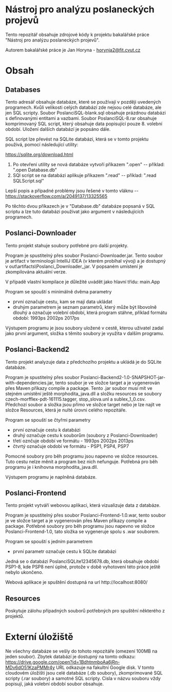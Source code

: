 # Nástroj pro analýzu poslaneckých projevů

Tento repozitář obsahuje zdrojové kódy k projektu bakalářské práce "Nástroj pro analýzu poslaneckých projevů".

Autorem bakalářské práce je Jan Horyna - horynja2@fit.cvut.cz

# Obsah

## Databases
Tento adresář obsahuje databáze, které se používají v později uvedených programech.
Kvůli velikosti celých databází zde nejsou celé databáze, ale jen SQL scripty.
Soubor PoslanciSQL-blank.sql obsahuje prázdnou databázi s definovanými entitami a vazbami.
Soubor PoslanciSQL-8.rar obsahuje komprimovaný SQL script, který obsahuje data popisující pouze 8. volební období.
Uložení dalších databází je popsáno dále.

SQL script lze převést na SQLite databázi, která se v tomto projektu používá, pomocí následující utility:

https://sqlite.org/download.html

1. Po otevření utility se nová databáze vytvoří příkazem ".open" -- příklad: ".open Database.db"
2. SQl script se na databázi aplikuje příkazem ".read" -- příklad: ".read SQLScript.sql"

Lepší popis a případné problémy jsou řešené v tomto vláknu -- https://stackoverflow.com/a/2049137/13325565

Po těchto dvou příkazech je v "Database.db" databáze popsaná v SQL scriptu a lze tuto databázi používat jako argument v následujících programech.


## Poslanci-Downloader
Tento projekt stahuje soubory potřebné pro další projekty. 

Program je spustitelný přes soubor Poslanci-Downloader.jar. Tento soubor je artifact v terminologii IntelliJ IDEA (v kterém probíhal vývoj) a je dostupný v out\artifacts\Poslanci_Downloader_jar.
V popsaném umístení je zkompilována aktuální verze.

V případě vlastní kompilace je důležité uvádět jako hlavní třídu: main.App

Program se spouští s minimálně dvěma parametry
- první označuje cestu, kam se mají data ukládat
- druhým parametrem je seznam parametrů, který může být libovolně dlouhý a označuje volební období, která program stáhne, příklad formátu období: 1993ps 2002ps 2017ps

Výstupem programu je jsou soubory uložené v cestě, kterou uživatel zadal jako první argument, složka s těmito soubory je využita v dalším programu.

## Poslanci-Backend2
Tento projekt analyzuje data z předchozího projektu a ukládá je do SQLite databáze.

Program je spustitelný přes soubor Poslanci-Backend2-1.0-SNAPSHOT-jar-with-dependencies.jar, tento soubor je ve složce target a je vygenerován přes Maven příkazy compile a package.
Tento .jar soubor musí mít ve stejném umístění ještě morphodita_java.dll a složku resources se soubory czech-morfflex-pdt-161115.tagger, stop_slova.unl a sublex_1_0.csv.
Předchozí soubor a složka jsou přímo ve složce target nebo je lze najít ve složce Resources, která je nulté úrovni celého repozitáře.

Program se spouští se čtyřmi parametry
- první označuje cestu k databázi
- druhý označuje cestu k souborům (soubory z Poslanci-Downloader)
- třetí oznčuje období ve formátu - 1993ps 2002ps 2013ps
- čtvrtý označuje období ve formátu - PSP1, PSP4, PSP7

Pomocné soubory pro běh programu jsou napevno ve složce resources. Tuto cestu nelze měnit a program bez nich nefunguje. 
Potřebná pro běh programu je i knihovna morphodita_java.dll.

Výstupem programu je naplněná databáze.

## Poslanci-Frontend
Tento projekt vytváří webovou aplikaci, která vizualizuje data z databáze.

Program je spustitelný přes soubor Poslanci-Frontend-1.0.war, tento soubor je ve složce target a je vygenerován přes Maven příkazy compile a package.
Potřebné soubory pro běh programu jsou napevno ve složce Poslanci-Frontend-1.0, tato složka se vygeneruje spolu s .war souborem.

Program se spouští s jedním parametrem
- první parametr označuje cestu k SQLite databázi

Jedná se o databázi PoslanciSQLite12345678.db, která obsahuje období PSP1-8, kde PSP8 není úplné, protože v době vyhotovení této práce ještě nebylo ukončeno.

Webová aplikace je spuštění dostupná na url http://localhost:8080/

## Resources
Poskytuje zálohu případných souborů potřebných pro spuštění některého z projektů.


# Externí úložiště
Ne všechny databáze se vešly do tohoto repozitáře (omezení 100MB na jeden soubor).
Zbytek databází je dostupný na tomto odkazu: https://drive.google.com/open?id=1BdhtnmboAa6jRn-MDv6dO51KzaPMMr4y
URL odkazuje na fakultní Google disk.
V tomto cloudovém úložišti jsou celé databáze (.db soubory), zkomprimované SQL scripty (.rar soubory) a samotné SQL scripty.
Cisla v názvu souboru vždy popisují, jaká volební období soubor obsahuje.






